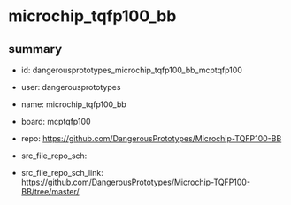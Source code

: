 # microchip_tqfp100_bb
 
## summary 
* id: dangerousprototypes_microchip_tqfp100_bb_mcptqfp100
* user: dangerousprototypes
* name: microchip_tqfp100_bb
* board: mcptqfp100
* repo: https://github.com/DangerousPrototypes/Microchip-TQFP100-BB



* src_file_repo_sch: 
* src_file_repo_sch_link: https://github.com/DangerousPrototypes/Microchip-TQFP100-BB/tree/master/




